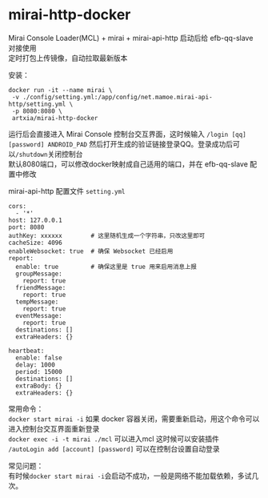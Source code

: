 # mirai-http-docker

Mirai Console Loader(MCL) + mirai + mirai-api-http 启动后给 efb-qq-slave 对接使用 <br>
定时打包上传镜像，自动拉取最新版本


安装：
```
docker run -it --name mirai \
 -v ./config/setting.yml:/app/config/net.mamoe.mirai-api-http/setting.yml \
 -p 8080:8080 \
 artxia/mirai-http-docker
```

运行后会直接进入 Mirai Console 控制台交互界面，这时候输入 `/login [qq] [password] ANDROID_PAD` 然后打开生成的验证链接登录QQ。登录成功后可以`/shutdown`关闭控制台 <br>
默认8080端口，可以修改docker映射成自己适用的端口，并在 efb-qq-slave 配置中修改

mirai-api-http 配置文件 `setting.yml`
```
cors:
  - '*'
host: 127.0.0.1
port: 8080
authKey: xxxxxx        # 这里随机生成一个字符串，只改这里即可
cacheSize: 4096
enableWebsocket: true  # 确保 Websocket 已经启用
report:
  enable: true         # 确保这里是 true 用来启用消息上报
  groupMessage:
    report: true
  friendMessage:
    report: true
  tempMessage:
    report: true
  eventMessage:
    report: true
  destinations: []
  extraHeaders: {}

heartbeat:
  enable: false
  delay: 1000
  period: 15000
  destinations: []
  extraBody: {}
  extraHeaders: {}
```

常用命令：<br>
`docker start mirai -i` 如果 docker 容器关闭，需要重新启动，用这个命令可以进入控制台交互界面重新登录 <br>
`docker exec -i -t mirai ./mcl` 可以进入mcl 这时候可以安装插件 <br>
`/autoLogin add [account] [password]` 可以在控制台设置自动登录

常见问题：<br>
有时候`docker start mirai -i`会启动不成功，一般是网络不能加载依赖，多试几次。